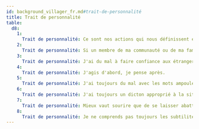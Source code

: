 ```yaml
---
id: background_villager_fr.md#trait-de-personnalité
title: Trait de personnalité
table:
  d8:
    1:
      Trait de personnalité: Ce sont nos actions qui nous définissent en tant que personne.
    2:
      Trait de personnalité: Si un membre de ma communauté ou de ma famille (de sang ou de coeur) est en difficulté, je me fais toujours un devoir de l'aider.
    3:
      Trait de personnalité: J'ai du mal à faire confiance aux étrangers. Ils sont une source d'incertitude et, qui sait, de danger.
    4:
      Trait de personnalité: J'agis d'abord, je pense après.
    5:
      Trait de personnalité: J'ai toujours du mal avec les mots ampoulés. Alors je parle simplement.
    6:
      Trait de personnalité: J'ai toujours un dicton approprié à la situation. Rien ne vaut la sagesse populaire.
    7:
      Trait de personnalité: Mieux vaut sourire que de se laisser abattre. Je vois toujours le bon côté de la situation.
    8:
      Trait de personnalité: Je ne comprends pas toujours les subtilités des situations compliquées, mais j'ai souvent des éclairs de génie.
---
```


